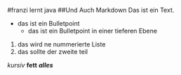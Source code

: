 #franzi lernt java
##Und Auch Markdown
Das ist ein Text.
  - das ist ein Bulletpoint
    - das ist ein Bulletpoint in einer tieferen Ebene
    
  1. das wird ne nummerierte Liste
  1. das sollte der zweite teil 
  
_kursiv_
**fett**
**_alles_**

